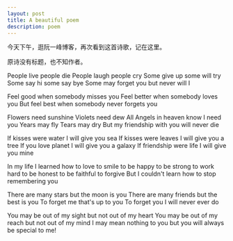 ```yaml
---
layout: post
title: A beautiful poem
description: poem
---
```


今天下午，逛阮一峰博客，再次看到这首诗歌，记在这里。

原诗没有标题，也不知作者。
>
People live people die
People laugh people cry
Some give up some will try
Some say hi some say bye
Some may forget you but never will I

>
Feel good when somebody misses you
Feel better when somebody loves you
But feel best when somebody never forgets you

>
Flowers need sunshine
Violets need dew
All Angels in heaven know I need you
Years may fly
Tears may dry
But my friendship with you will never die

>
If kisses were water
I will give you sea
If kisses were leaves
I will give you a tree
If you love planet
I will give you a galaxy
If friendship were life I will give you mine

>
In my life I learned how to love to smile to be happy to be strong to work hard to be honest to be faithful to forgive
But I couldn't learn how to stop remembering you

>
There are many stars but the moon is you
There are many friends but the best is you
To forget me that's up to you
To forget you I will never ever do

>
You may be out of my sight but not out of my heart
You may be out of my reach but not out of my mind
I may mean nothing to you but you will always be special to me!